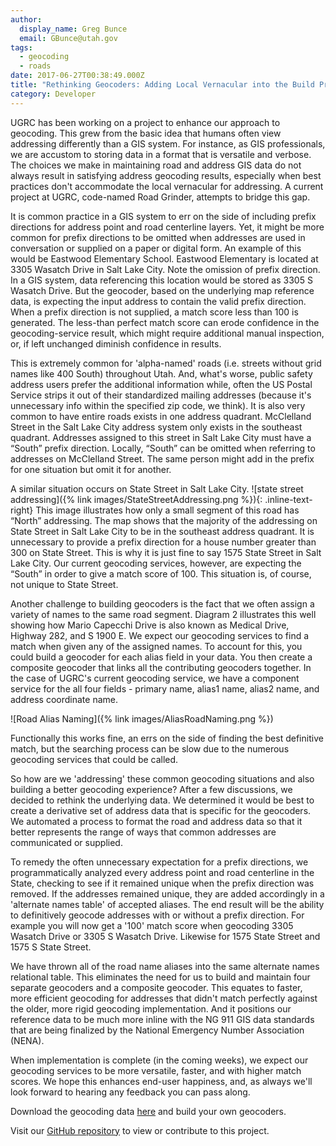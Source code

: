 ```yaml
---
author:
  display_name: Greg Bunce
  email: GBunce@utah.gov
tags:
  - geocoding
  - roads
date: 2017-06-27T00:38:49.000Z
title: "Rethinking Geocoders: Adding Local Vernacular into the Build Process"
category: Developer
---
```


UGRC has been working on a project to enhance our approach to geocoding. This grew from the basic idea that humans often view addressing differently than a GIS system. For instance, as GIS professionals, we are accustom to storing data in a format that is versatile and verbose. The choices we make in maintaining road and address GIS data do not always result in satisfying address geocoding results, especially when best practices don't accommodate the local vernacular for addressing. A current project at UGRC, code-named Road Grinder, attempts to bridge this gap.

It is common practice in a GIS system to err on the side of including prefix directions for address point and road centerline layers. Yet, it might be more common for prefix directions to be omitted when addresses are used in conversation or supplied on a paper or digital form. An example of this would be Eastwood Elementary School. Eastwood Elementary is located at 3305 Wasatch Drive in Salt Lake City. Note the omission of prefix direction. In a GIS system, data referencing this location would be stored as 3305 S Wasatch Drive. But the geocoder, based on the underlying map reference data, is expecting the input address to contain the valid prefix direction. When a prefix direction is not supplied, a match score less than 100 is generated. The less-than perfect match score can erode confidence in the geocoding-service result, which might require additional manual inspection, or, if left unchanged diminish confidence in results.

This is extremely common for 'alpha-named' roads (i.e. streets without grid names like 400 South) throughout Utah. And, what's worse, public safety address users prefer the additional information while, often the US Postal Service strips it out of their standardized mailing addresses (because it's unnecessary info within the specified zip code, we think). It is also very common to have entire roads exists in one address quadrant. McClelland Street in the Salt Lake City address system only exists in the southeast quadrant. Addresses assigned to this street in Salt Lake City must have a “South” prefix direction. Locally, “South” can be omitted when referring to addresses on McClelland Street. The same person might add in the prefix for one situation but omit it for another.

A similar situation occurs on State Street in Salt Lake City.
![state street addressing]({% link images/StateStreetAddressing.png %}){: .inline-text-right}
This image illustrates how only a small segment of this road has “North” addressing. The map shows that the majority of the addressing on State Street in Salt Lake City to be in the southeast address quadrant. It is unnecessary to provide a prefix direction for a house number greater than 300 on State Street. This is why it is just fine to say 1575 State Street in Salt Lake City. Our current geocoding services, however, are expecting the “South” in order to give a match score of 100. This situation is, of course, not unique to State Street.

Another challenge to building geocoders is the fact that we often assign a variety of names to the same road segment. Diagram 2 illustrates this well showing how Mario Capecchi Drive is also known as Medical Drive, Highway 282, and S 1900 E. We expect our geocoding services to find a match when given any of the assigned names. To account for this, you could build a geocoder for each alias field in your data. You then create a composite geocoder that links all the contributing geocoders together. In the case of UGRC's current geocoding service, we have a component service for the all four fields - primary name, alias1 name, alias2 name, and address coordinate name.

![Road Alias Naming]({% link images/AliasRoadNaming.png %})

Functionally this works fine, an errs on the side of finding the best definitive match, but the searching process can be slow due to the numerous geocoding services that could be called.

So how are we 'addressing' these common geocoding situations and also building a better geocoding experience? After a few discussions, we decided to rethink the underlying data. We determined it would be best to create a derivative set of address data that is specific for the geocoders. We automated a process to format the road and address data so that it better represents the range of ways that common addresses are communicated or supplied.

To remedy the often unnecessary expectation for a prefix directions, we programmatically analyzed every address point and road centerline in the State, checking to see if it remained unique when the prefix direction was removed. If the addresses remained unique, they are added accordingly in a 'alternate names table' of accepted aliases. The end result will be the ability to definitively geocode addresses with or without a prefix direction. For example you will now get a '100' match score when geocoding 3305 Wasatch Drive or 3305 S Wasatch Drive. Likewise for 1575 State Street and 1575 S State Street.

We have thrown all of the road name aliases into the same alternate names relational table. This eliminates the need for us to build and maintain four separate geocoders and a composite geocoder. This equates to faster, more efficient geocoding for addresses that didn't match perfectly against the older, more rigid geocoding implementation. And it positions our reference data to be much more inline with the NG 911 GIS data standards that are being finalized by the National Emergency Number Association (NENA).

When implementation is complete (in the coming weeks), we expect our geocoding services to be more versatile, faster, and with higher match scores. We hope this enhances end-user happiness, and, as always we'll look forward to hearing any feedback you can pass along.

Download the geocoding data [here](https://drive.google.com/a/utah.gov/uc?id=0ByStJjVZ7c7mVmJJRWdTUjlqN1U&export=download) and build your own geocoders.

Visit our [GitHub repository](https://github.com/agrc/RoadGrinder) to view or contribute to this project.
